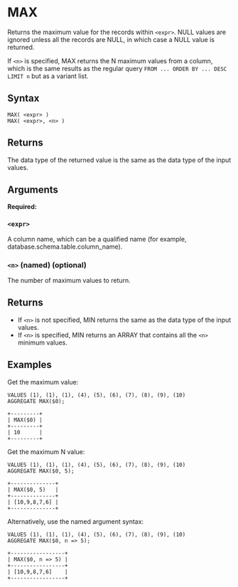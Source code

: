 # MAX

Returns the maximum value for the records within `<expr>`. NULL values are ignored unless all the records are NULL, in which case a NULL value is returned.

If `<n>` is specified, MAX returns the N maximum values from a column, which is the same results as the regular query `FROM ... ORDER BY ... DESC LIMIT n` but as a variant list.

## Syntax

```scopeql
MAX( <expr> )
MAX( <expr>, <n> )
```

## Returns

The data type of the returned value is the same as the data type of the input values.

## Arguments

**Required:**

### `<expr>`

A column name, which can be a qualified name (for example, database.schema.table.column_name).

### `<n>` (named) (optional)

The number of maximum values to return.

## Returns

* If `<n>` is not specified, MIN returns the same as the data type of the input values.
* If `<n>` is specified, MIN returns an ARRAY that contains all the `<n>` minimum values.

## Examples

Get the maximum value:

```scopeql
VALUES (1), (1), (1), (4), (5), (6), (7), (8), (9), (10)
AGGREGATE MAX($0);
```

```
+---------+
| MAX($0) |
+---------+
| 10      |
+---------+
```

Get the maximum N value:

```scopeql
VALUES (1), (1), (1), (4), (5), (6), (7), (8), (9), (10)
AGGREGATE MAX($0, 5);
```

```
+--------------+
| MAX($0, 5)   |
+--------------+
| [10,9,8,7,6] |
+--------------+
```

Alternatively, use the named argument syntax:

```scopeql
VALUES (1), (1), (1), (4), (5), (6), (7), (8), (9), (10)
AGGREGATE MAX($0, n => 5);
```

```
+-----------------+
| MAX($0, n => 5) |
+-----------------+
| [10,9,8,7,6]    |
+-----------------+
```
